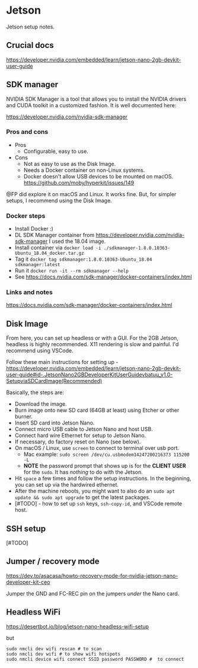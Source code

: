 # Jetson

Jetson setup notes.

## Crucial docs

<https://developer.nvidia.com/embedded/learn/jetson-nano-2gb-devkit-user-guide>

## SDK manager

NVIDIA SDK Manager is a tool that allows you to install the NVIDIA drivers and CUDA toolkit in a customized fashion. It is well documented here:

<https://developer.nvidia.com/nvidia-sdk-manager>

### Pros and cons

* Pros
    * Configurable, easy to use.
* Cons
    * Not as easy to use as the Disk Image.
    * Needs a Docker container on non-Linux systems.
    * Docker doesn't allow USB devices to be mounted on macOS.
        <https://github.com/moby/hyperkit/issues/149>

@FP did explore it on macOS and Linux. It works fine. But, for simpler setups, I recommend using the Disk Image.

### Docker steps

- Install Docker :)
- DL SDK Manager container from <https://developer.nvidia.com/nvidia-sdk-manager>
    I used the 18.04 image.
- Install container via `docker load -i ./sdkmanager-1.8.0.10363-Ubuntu_18.04_docker.tar.gz`
- Tag it `docker tag sdkmanager:1.8.0.10363-Ubuntu_18.04 sdkmanager:latest`
- Run it `docker run -it --rm sdkmanager --help`
- See <https://docs.nvidia.com/sdk-manager/docker-containers/index.html>

### Links and notes

<https://docs.nvidia.com/sdk-manager/docker-containers/index.html>


## Disk Image

From here, you can set up headless or with a GUI. For the 2GB Jetson, headless is highly recommended. X11 rendering is slow and painful. I'd recommend using VSCode.

Follow these main instructions for setting up - <https://developer.nvidia.com/embedded/learn/jetson-nano-2gb-devkit-user-guide#id-.JetsonNano2GBDeveloperKitUserGuidevbatuu_v1.0-SetupviaSDCardImage(Recommended)>

Basically, the steps are:

* Download the image.
* Burn image onto new SD card (64GB at least) using Etcher or other burner.
* Insert SD card into Jetson Nano.
* Connect micro USB cable to Jetson Nano and host USB.
* Connect hard wire Ethernet for setup to Jetson Nano.
* If necessary, do factory reset on Nano (see below).
* On macOS / Linux, use `screen` to connect to terminal over usb port.
    * Mac example: `sudo screen /dev/cu.usbmodem14247200216373 115200 -L`
    * **NOTE** the password prompt that shows up is for the **CLIENT USER** for the `sudo`. It has _nothing_ to do with the Jetson.
* Hit `space` a few times and follow the setup instructions. In the beginning, you can set up via the hardwired ethernet. 
* After the machine reboots, you might want to also do an `sudo apt update && sudo apt upgrade` to get the latest packages.
* [#TODO] - how to set up `ssh` keys, `ssh-copy-id`, and VSCode remote host.

## SSH setup

[#TODO]

## Jumper / recovery mode

<https://dev.to/asacasa/howto-recovery-mode-for-nvidia-jetson-nano-developer-kit-ceo>

Jumper the GND and FC-REC pin on the jumpers _under_ the Nano card.

## Headless WiFi

<https://desertbot.io/blog/jetson-nano-headless-wifi-setup>

but

```
sudo nmcli dev wifi rescan # to scan 
sudo nmcli dev wifi # to show wifi hotspots
sudo nmcli device wifi connect SSID password PASSWORD #  to connect
```




